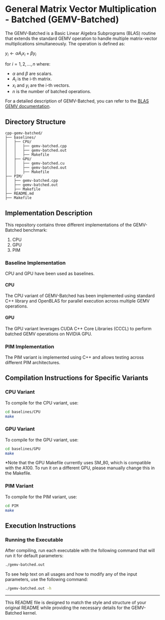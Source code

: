 # General Matrix Vector Multiplication - Batched (GEMV-Batched)

The GEMV-Batched is a Basic Linear Algebra Subprograms (BLAS) routine that extends the standard GEMV operation to handle multiple matrix-vector multiplications simultaneously. The operation is defined as:

$y_i \leftarrow \alpha A_i x_i + \beta y_i$

for $i = 1, 2, \dots, n$ where:
- $\alpha$ and $\beta$ are scalars.
- $A_i$ is the i-th matrix.
- $x_i$ and $y_i$ are the i-th vectors.
- $n$ is the number of batched operations.

For a detailed description of GEMV-Batched, you can refer to the [BLAS GEMV documentation](http://www.netlib.org/blas/).

## Directory Structure

```
cpp-gemv-batched/
├── baselines/
│   ├── CPU/
│   │   ├── gemv-batched.cpp
│   │   ├── gemv-batched.out
│   │   ├── Makefile
│   ├── GPU/
│   │   ├── gemv-batched.cu
│   │   ├── gemv-batched.out
│   │   ├── Makefile
├── PIM/
│   ├── gemv-batched.cpp
│   ├── gemv-batched.out
│   ├── Makefile
├── README.md
├── Makefile
```

## Implementation Description

This repository contains three different implementations of the GEMV-Batched benchmark:

1. CPU
2. GPU
3. PIM

### Baseline Implementation

CPU and GPU have been used as baselines.

#### CPU

The CPU variant of GEMV-Batched has been implemented using standard C++ library and OpenBLAS for parallel execution across multiple GEMV operations.

#### GPU

The GPU variant leverages CUDA C++ Core Libraries (CCCL) to perform batched GEMV operations on NVIDIA GPU.

### PIM Implementation

The PIM variant is implemented using C++ and allows testing across different PIM architectures.

## Compilation Instructions for Specific Variants

### CPU Variant

To compile for the CPU variant, use:

```bash
cd baselines/CPU
make
```

### GPU Variant

To compile for the GPU variant, use:

```bash
cd baselines/GPU
make
```

*Note that the GPU Makefile currently uses SM_80, which is compatible with the A100. To run it on a different GPU, please manually change this in the Makefile.

### PIM Variant

To compile for the PIM variant, use:

```bash
cd PIM
make
```

## Execution Instructions

### Running the Executable

After compiling, run each executable with the following command that will run it for default parameters:

```bash
./gemv-batched.out
```

To see help text on all usages and how to modify any of the input parameters, use the following command:

```bash
./gemv-batched.out -h
```

---

This README file is designed to match the style and structure of your original README while providing the necessary details for the GEMV-Batched kernel.
